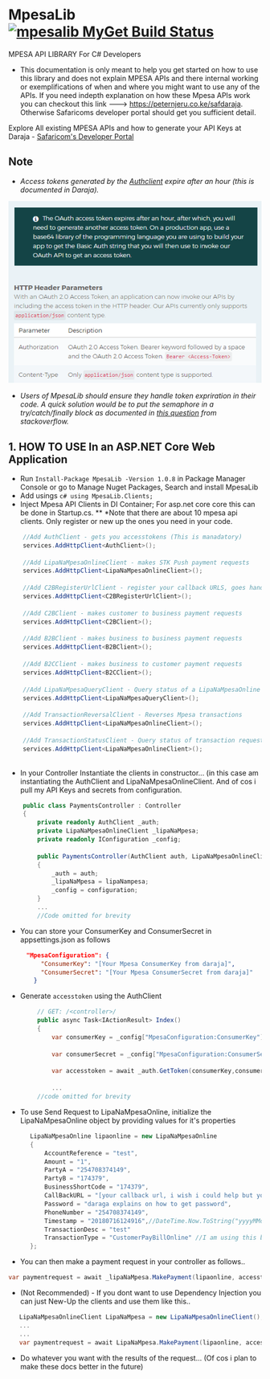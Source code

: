 # MpesaLib [![mpesalib MyGet Build Status](https://www.myget.org/BuildSource/Badge/mpesalib?identifier=cf0f8e5c-2a40-41cf-8065-9f27db7e2678)](https://www.myget.org/)
 
MPESA API LIBRARY For C# Developers

* This documentation is only meant to help you get started on how to use this library and does not explain MPESA APIs and there internal working or exemplifications of when and where you might want to use any of the APIs. If you need indepth explanation on how these Mpesa APIs work you can checkout this link ---> https://peternjeru.co.ke/safdaraja. Otherwise Safaricoms developer portal should get you sufficient detail.

Explore All existing MPESA APIs and how to generate your API Keys at Daraja - [Safaricom's Developer Portal](https://developer.safaricom.co.ke/apis-explorer)

## Note
* *Access tokens generated by the [Authclient](https://github.com/ayiemba/MpesaLib/blob/master/src/MpesaLib/Clients/AuthClient.cs) expire after an hour (this is documented in Daraja).* 

![Accesstoken Expirition period](screenshots/accesstoken.png)

* *Users of MpesaLib should ensure they handle token expriration in their code. A quick solution would be to put the semaphore in a try/catch/finally block as documented in [this question](https://stackoverflow.com/questions/49304326/refresh-token-using-static-httpclient) from stackoverflow.*

## 1. HOW TO USE In an ASP.NET Core Web Application

* Run `Install-Package MpesaLib -Version 1.0.8` in Package Manager Console or go to Manage Nuget Packages, Search and install MpesaLib
* Add usings ```c# using MpesaLib.Clients; ```
* Inject Mpesa API Clients in DI Container; For asp.net core core this can be done in Startup.cs. 
** *Note that there are about 10 mpesa api clients. Only register or new up the ones you need in your code.

```c#
    //Add AuthClient - gets you accesstokens (This is manadatory)
    services.AddHttpClient<AuthClient>();
    
    //Add LipaNaMpesaOnlineClient - makes STK Push payment requests
    services.AddHttpClient<LipaNaMpesaOnlineClient>();
    
    //Add C2BRegisterUrlClient - register your callback URLS, goes hand-in-hand with the C2BClient
    services.AddHttpClient<C2BRegisterUrlClient>();
    
    //Add C2BClient - makes customer to business payment requests 
    services.AddHttpClient<C2BClient>();
    
    //Add B2BClient - makes business to business payment requests
    services.AddHttpClient<B2BClient>();
    
    //Add B2CClient - makes business to customer payment requests
    services.AddHttpClient<B2CClient>();
    
    //Add LipaNaMpesaQueryClient - Query status of a LipaNaMpesaOnline Payment request
    services.AddHttpClient<LipaNaMpesaQueryClient>();
    
    //Add TransactionReversalClient - Reverses Mpesa transactions
    services.AddHttpClient<LipaNaMpesaOnlineClient>();
    
    //Add TransactionStatusClient - Query status of transaction requests
    services.AddHttpClient<LipaNaMpesaOnlineClient>();   
    
```
* In your Controller Instantiate the clients in constructor... (in this case am instantiating the AuthClient and LipaNaMpesaOnlineClient. And of cos i pull my API Keys and secrets from configuration.

```c#
    public class PaymentsController : Controller
    {
        private readonly AuthClient _auth;
        private LipaNaMpesaOnlineClient _lipaNaMpesa;        
        private readonly IConfiguration _config;

        public PaymentsController(AuthClient auth, LipaNaMpesaOnlineClient lipaNampesa, IConfiguration configuration)
        {
            _auth = auth;
            _lipaNaMpesa = lipaNampesa;            
            _config = configuration;
        }
        ...
        //Code omitted for brevity
```
* You can store your ConsumerKey and ConsumerSecret in appsettings.json as follows

```json
     "MpesaConfiguration": {
         "ConsumerKey": "[Your Mpesa ConsumerKey from daraja]",
         "ConsumerSecret": "[Your Mpesa ConsumerSecret from daraja]"
       }
```

* Generate `accesstoken` using the AuthClient

```c#
        // GET: /<controller>/
        public async Task<IActionResult> Index()
        {
            var consumerKey = _config["MpesaConfiguration:ConsumerKey"];

            var consumerSecret = _config["MpesaConfiguration:ConsumerSecret"];

            var accesstoken = await _auth.GetToken(consumerKey,consumerSecret);
            
            ...
        //code omitted for brevity
```

* To use Send Request to LipaNaMpesaOnline, initialize the LipaNaMpesaOnline object by providing values for it's properties

```c#
      LipaNaMpesaOnline lipaonline = new LipaNaMpesaOnline
      {
          AccountReference = "test",
          Amount = "1",
          PartyA = "254708374149",
          PartyB = "174379",
          BusinessShortCode = "174379",
          CallBackURL = "[your callback url, i wish i could help but you'll have to write your own]",
          Password = "daraga explains on how to get password",
          PhoneNumber = "254708374149",
          Timestamp = "20180716124916",//DateTime.Now.ToString("yyyyMMddHHmmss"),
          TransactionDesc = "test"
          TransactionType = "CustomerPayBillOnline" //I am using this by default, you might wanna check the other option
      };
```

* You can then make a payment request in your controller as follows..

```c#
var paymentrequest = await _lipaNaMpesa.MakePayment(lipaonline, accesstoken);
```

* (Not Recommended) - If you dont want to use Dependency Injection you can just New-Up the clients and use them like this..
```c#
   LipaNaMpesaOnlineClient LipaNaMpesa = new LipaNaMpesaOnlineClient();
   ...
   ...
   var paymentrequest = await LipaNaMpesa.MakePayment(lipaonline, accesstoken);
```
* Do whatever you want with the results of the request... (Of cos i plan to make these docs better in the future)
